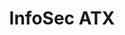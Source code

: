 ---
state: TX
region: Austin
title: InfoSec ATX
group_url: https://www.meetup.com/InfoSec-ATX/
topics: [ security ]
---